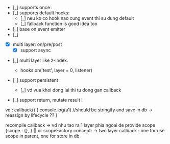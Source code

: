 * [_] supports once :
* [_] supports default hooks: 
    * [_] neu ko co hook nao cung event thi su dung default
    * [_] fallback function is good idea too
* [_] base on event emitter
* [_] 

* [x] multi layer: on/pre/post
    * [x] support async
* [_] multi layer like z-index:
    * hooks.on('test', layer = 0, listener)
    
* [_] support persistent : 
    * [_] vd vua khoi dong lai thi tu dong gan callback
    
* [_] support return, mutate result !

vd : 
callback() {
    console.log(a1) 
    //should be stringify and save in db 
    -> reassign by lifecycle ??
}

recompile callback -> 
vd nhu tao ra 1 layer phia ngoai de provide scope
{scope : {}, } || or scopeFactory concept: ->
two layer callback : one for use scope in parent, 
one for store in db 
